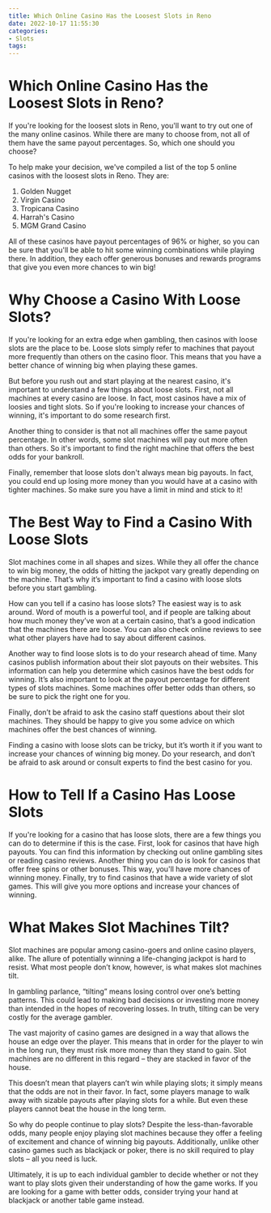 ```yaml
---
title: Which Online Casino Has the Loosest Slots in Reno
date: 2022-10-17 11:55:30
categories:
- Slots
tags:
---
```



#  Which Online Casino Has the Loosest Slots in Reno?

If you're looking for the loosest slots in Reno, you'll want to try out one of the many online casinos. While there are many to choose from, not all of them have the same payout percentages. So, which one should you choose?

To help make your decision, we've compiled a list of the top 5 online casinos with the loosest slots in Reno. They are:

1. Golden Nugget
2. Virgin Casino
3. Tropicana Casino
4. Harrah's Casino
5. MGM Grand Casino

All of these casinos have payout percentages of 96% or higher, so you can be sure that you'll be able to hit some winning combinations while playing there. In addition, they each offer generous bonuses and rewards programs that give you even more chances to win big!

#  Why Choose a Casino With Loose Slots?

If you're looking for an extra edge when gambling, then casinos with loose slots are the place to be. Loose slots simply refer to machines that payout more frequently than others on the casino floor. This means that you have a better chance of winning big when playing these games.

But before you rush out and start playing at the nearest casino, it's important to understand a few things about loose slots. First, not all machines at every casino are loose. In fact, most casinos have a mix of loosies and tight slots. So if you're looking to increase your chances of winning, it's important to do some research first.

Another thing to consider is that not all machines offer the same payout percentage. In other words, some slot machines will pay out more often than others. So it's important to find the right machine that offers the best odds for your bankroll.

Finally, remember that loose slots don't always mean big payouts. In fact, you could end up losing more money than you would have at a casino with tighter machines. So make sure you have a limit in mind and stick to it!

#  The Best Way to Find a Casino With Loose Slots

Slot machines come in all shapes and sizes. While they all offer the chance to win big money, the odds of hitting the jackpot vary greatly depending on the machine. That’s why it’s important to find a casino with loose slots before you start gambling.

How can you tell if a casino has loose slots? The easiest way is to ask around. Word of mouth is a powerful tool, and if people are talking about how much money they’ve won at a certain casino, that’s a good indication that the machines there are loose. You can also check online reviews to see what other players have had to say about different casinos.

Another way to find loose slots is to do your research ahead of time. Many casinos publish information about their slot payouts on their websites. This information can help you determine which casinos have the best odds for winning. It’s also important to look at the payout percentage for different types of slots machines. Some machines offer better odds than others, so be sure to pick the right one for you.

Finally, don’t be afraid to ask the casino staff questions about their slot machines. They should be happy to give you some advice on which machines offer the best chances of winning.

Finding a casino with loose slots can be tricky, but it’s worth it if you want to increase your chances of winning big money. Do your research, and don’t be afraid to ask around or consult experts to find the best casino for you.

#  How to Tell If a Casino Has Loose Slots

If you're looking for a casino that has loose slots, there are a few things you can do to determine if this is the case. First, look for casinos that have high payouts. You can find this information by checking out online gambling sites or reading casino reviews. Another thing you can do is look for casinos that offer free spins or other bonuses. This way, you'll have more chances of winning money. Finally, try to find casinos that have a wide variety of slot games. This will give you more options and increase your chances of winning.

#  What Makes Slot Machines Tilt?

Slot machines are popular among casino-goers and online casino players, alike. The allure of potentially winning a life-changing jackpot is hard to resist. What most people don’t know, however, is what makes slot machines tilt.

In gambling parlance, “tilting” means losing control over one’s betting patterns. This could lead to making bad decisions or investing more money than intended in the hopes of recovering losses. In truth, tilting can be very costly for the average gambler.

The vast majority of casino games are designed in a way that allows the house an edge over the player. This means that in order for the player to win in the long run, they must risk more money than they stand to gain. Slot machines are no different in this regard – they are stacked in favor of the house.

This doesn’t mean that players can’t win while playing slots; it simply means that the odds are not in their favor. In fact, some players manage to walk away with sizable payouts after playing slots for a while. But even these players cannot beat the house in the long term.

So why do people continue to play slots? Despite the less-than-favorable odds, many people enjoy playing slot machines because they offer a feeling of excitement and chance of winning big payouts. Additionally, unlike other casino games such as blackjack or poker, there is no skill required to play slots – all you need is luck.

Ultimately, it is up to each individual gambler to decide whether or not they want to play slots given their understanding of how the game works. If you are looking for a game with better odds, consider trying your hand at blackjack or another table game instead.